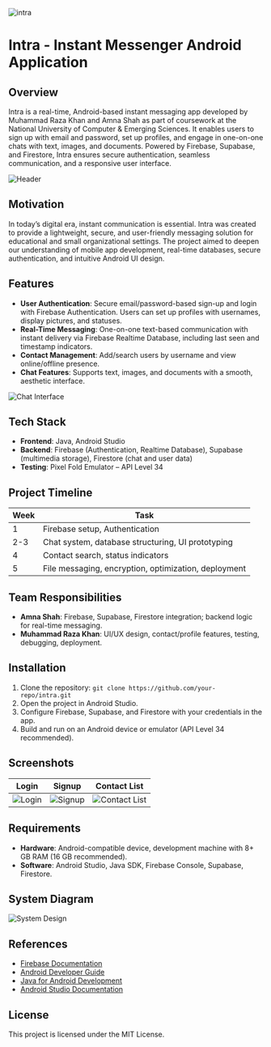 ![intra](https://github.com/user-attachments/assets/443dfa2d-574a-4fde-a550-18d790e56501)


# Intra - Instant Messenger Android Application

## Overview
Intra is a real-time, Android-based instant messaging app developed by Muhammad Raza Khan and Amna Shah as part of coursework at the National University of Computer & Emerging Sciences. It enables users to sign up with email and password, set up profiles, and engage in one-on-one chats with text, images, and documents. Powered by Firebase, Supabase, and Firestore, Intra ensures secure authentication, seamless communication, and a responsive user interface.

![Header](https://github.com/user-attachments/assets/ebe9dc72-628e-4636-8340-239abcd56f96)

## Motivation
In today’s digital era, instant communication is essential. Intra was created to provide a lightweight, secure, and user-friendly messaging solution for educational and small organizational settings. The project aimed to deepen our understanding of mobile app development, real-time databases, secure authentication, and intuitive Android UI design.

## Features
- **User Authentication**: Secure email/password-based sign-up and login with Firebase Authentication. Users can set up profiles with usernames, display pictures, and statuses.
- **Real-Time Messaging**: One-on-one text-based communication with instant delivery via Firebase Realtime Database, including last seen and timestamp indicators.
- **Contact Management**: Add/search users by username and view online/offline presence.
- **Chat Features**: Supports text, images, and documents with a smooth, aesthetic interface.

![Chat Interface](https://github.com/user-attachments/assets/3d759af9-7c18-42d0-968b-8c81de1ca646)

## Tech Stack
- **Frontend**: Java, Android Studio
- **Backend**: Firebase (Authentication, Realtime Database), Supabase (multimedia storage), Firestore (chat and user data)
- **Testing**: Pixel Fold Emulator – API Level 34

## Project Timeline
| Week | Task |
|------|------|
| 1    | Firebase setup, Authentication |
| 2-3  | Chat system, database structuring, UI prototyping |
| 4    | Contact search, status indicators |
| 5    | File messaging, encryption, optimization, deployment |

## Team Responsibilities
- **Amna Shah**: Firebase, Supabase, Firestore integration; backend logic for real-time messaging.
- **Muhammad Raza Khan**: UI/UX design, contact/profile features, testing, debugging, deployment.

## Installation
1. Clone the repository: `git clone https://github.com/your-repo/intra.git`
2. Open the project in Android Studio.
3. Configure Firebase, Supabase, and Firestore with your credentials in the app.
4. Build and run on an Android device or emulator (API Level 34 recommended).

## Screenshots
| Login | Signup | Contact List |
|-------|--------|--------------|
| ![Login](https://github.com/user-attachments/assets/b83dedce-d07d-483f-992a-1146812335a0) | ![Signup](https://github.com/user-attachments/assets/6f9025a9-4608-4058-99ce-1c253dd1e38c) | ![Contact List](https://github.com/user-attachments/assets/ea92c248-2b24-4c57-8fb4-84af60e61898) |


## Requirements
- **Hardware**: Android-compatible device, development machine with 8+ GB RAM (16 GB recommended).
- **Software**: Android Studio, Java SDK, Firebase Console, Supabase, Firestore.

## System Diagram
![System Design](https://github.com/user-attachments/assets/e4f130d6-e23c-4ef3-b7cf-1fac3a0d5116)


## References
- [Firebase Documentation](https://firebase.google.com/docs)
- [Android Developer Guide](https://developer.android.com/guide)
- [Java for Android Development](https://developer.android.com/training/basics/firstapp)
- [Android Studio Documentation](https://developer.android.com/studio/intro)

## License
This project is licensed under the MIT License.
